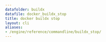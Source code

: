 ```yaml
---
datafolder: buildx
datafile: docker_buildx_stop
title: docker buildx stop
layout: cli
aliases:
- /engine/reference/commandline/buildx_stop/
---
```


<!--
此页面是根据 Docker 源代码自动生成的。如果您想建议更改此处显示的文本，请在 GitHub 上的源代码仓库中打开一个工单或拉取请求：

https://github.com/docker/buildx
-->
